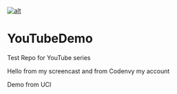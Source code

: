 [![alt](http://rawgit.com/sunix/99c0da57ec96147bfd73/raw/e3eb038a56f7b9ed635eb06f551ccb225bbf50a9/codenvy-contribute-2.svg)](https://codenvy.com/factory?id=9e2adrgyobcmn9cq)


YouTubeDemo
===========

Test Repo for YouTube series

Hello from my screencast and from Codenvy my account

Demo from UCI
